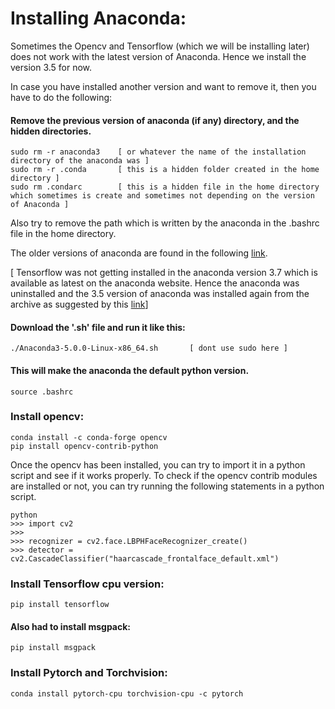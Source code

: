 # Installing Anaconda:

Sometimes the Opencv and Tensorflow (which we will be installing later) does not work with the latest version of Anaconda.
Hence we install the version 3.5 for now.

In case you have installed another version and want to remove it, then you have to do the following:

#### Remove the previous version of anaconda (if any) directory, and the hidden directories.

```
sudo rm -r anaconda3    [ or whatever the name of the installation directory of the anaconda was ]
sudo rm -r .conda       [ this is a hidden folder created in the home directory ]
sudo rm .condarc        [ this is a hidden file in the home directory which sometimes is create and sometimes not depending on the version of Anaconda ]
```

Also try to remove the path which is written by the anaconda in the .bashrc file in the home directory.

The older versions of anaconda are found in the following [link](https://repo.anaconda.com/archive/).

[ Tensorflow was not getting installed in the anaconda version 3.7 which is available as latest on the anaconda website.
Hence the anaconda was uninstalled and the 3.5 version of anaconda was installed again from the archive as suggested by this [link](http://docs.anaconda.com/anaconda/user-guide/faq/#how-do-i-get-the-latest-anaconda-with-python-3-5)]

#### Download the '.sh' file and run it like this:

```
./Anaconda3-5.0.0-Linux-x86_64.sh       [ dont use sudo here ]
```

#### This will make the anaconda the default python version.

```
source .bashrc
```

### Install opencv:

```
conda install -c conda-forge opencv
pip install opencv-contrib-python
```

Once the opencv has been installed, you can try to import it in a python script and see if it works properly.
To check if the opencv contrib modules are installed or not, you can try running the following statements in a python script.

```
python
>>> import cv2
>>>
>>> recognizer = cv2.face.LBPHFaceRecognizer_create()
>>> detector = cv2.CascadeClassifier("haarcascade_frontalface_default.xml")
```

### Install Tensorflow cpu version:

```
pip install tensorflow
```

#### Also had to install msgpack:

```
pip install msgpack
```

### Install Pytorch and Torchvision:

```
conda install pytorch-cpu torchvision-cpu -c pytorch
```
